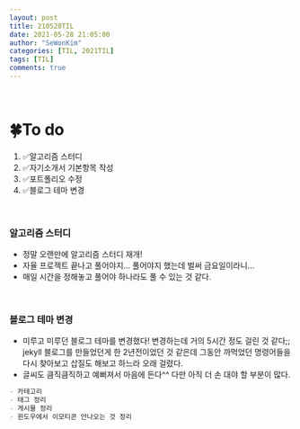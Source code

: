 ```yaml
---
layout: post
title: 210528TIL 
date: 2021-05-28 21:05:00
author: "SeWonKim"
categories: [TIL, 2021TIL]
tags: [TIL]
comments: true
---
```


&nbsp;
&nbsp;

# 🍀To do

1. ✅알고리즘 스터디
2. ✅자기소개서 기본항목 작성
3. ✅포트폴리오 수정
4. ✅블로그 테마 변경
   
&nbsp;
&nbsp;

### 알고리즘 스터디

- 정말 오랜만에 알고리즘 스터디 재개!
- 자율 프로젝트 끝나고 풀어야지... 풀어야지 했는데 벌써 금요일이라니...
- 매일 시간을 정해놓고 풀어야 하나라도 풀 수 있는 것 같다.

&nbsp;

### 블로그 테마 변경

- 미루고 미루던 블로그 테마를 변경했다! 변경하는데 거의 5시간 정도 걸린 것 같다;; jekyll 블로그를 만들었던게 한 2년전이었던 것 같은데 그동안 까먹었던 명령어들을 다시 찾아보고 삽질도 해보고 하느라 오래 걸렸다.
- 글씨도 큼직큼직하고 예뻐져서 마음에 든다^^ 다만 아직 더 손 대야 할 부분이 많다.
  
```markdown
- 카테고리
- 태그 정리
- 게시물 정리
- 윈도우에서 이모티콘 안나오는 것 정리
```

